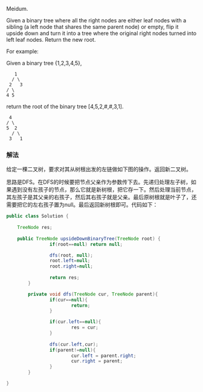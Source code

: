 Meidum.

Given a binary tree where all the right nodes are either leaf nodes with a sibling (a left node that shares the same parent node) or empty, flip it upside down and turn it into a tree where the original right nodes turned into left leaf nodes. Return the new root.

For example:

Given a binary tree {1,2,3,4,5},

```
   1
  / \
 2   3
/ \
4 5

```

return the root of the binary tree [4,5,2,#,#,3,1].

```
 4
/ \
5  2
  / \
 3   1
```

### 解法


给定一棵二叉树，要求对其从树根出发的左链做如下图的操作。返回新二叉树。

思路是DFS。在DFS的时候要把节点父亲作为参数传下去。先递归处理左子树，如果遇到没有左孩子的节点，那么它就是新树根，把它存一下。然后处理当前节点，其左孩子是其父亲的右孩子，然后其右孩子就是父亲。最后原树根就是叶子了，还需要把它的左右孩子置为null。最后返回新树根即可。代码如下：

```java
public class Solution {
    
    TreeNode res;
    
    public TreeNode upsideDownBinaryTree(TreeNode root) {
				if(root==null) return null;

				dfs(root, null);
				root.left=null;
				root.right=null;
			
				return res;
		}

		private void dfs(TreeNode cur, TreeNode parent){
				if(cur==null){
						return;
				}

				if(cur.left==null){
						res = cur;
				}
			
				dfs(cur.left,cur);
				if(parent!=null){
						cur.left = parent.right;
						cur.right = parent;
				}
		}

}
```